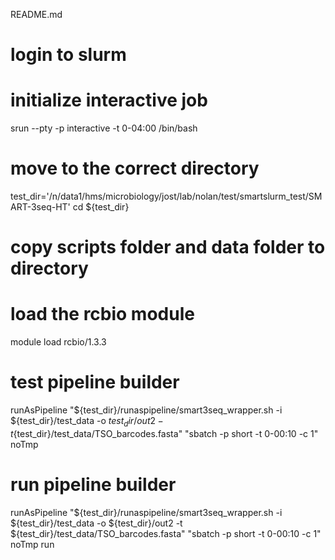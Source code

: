 README.md

# login to slurm

# initialize interactive job
srun --pty -p interactive -t 0-04:00 /bin/bash

# move to the correct directory
test_dir='/n/data1/hms/microbiology/jost/lab/nolan/test/smartslurm_test/SMART-3seq-HT'
cd ${test_dir}

# copy scripts folder and data folder to directory

# load the rcbio module
module load rcbio/1.3.3

# test pipeline builder
runAsPipeline "${test_dir}/runaspipeline/smart3seq_wrapper.sh -i ${test_dir}/test_data -o ${test_dir}/out2 -t${test_dir}/test_data/TSO_barcodes.fasta" "sbatch -p short -t 0-00:10 -c 1" noTmp

# run pipeline builder
runAsPipeline "${test_dir}/runaspipeline/smart3seq_wrapper.sh -i ${test_dir}/test_data -o ${test_dir}/out2 -t ${test_dir}/test_data/TSO_barcodes.fasta" "sbatch -p short -t 0-00:10 -c 1" noTmp run